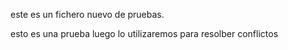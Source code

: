 este es un fichero nuevo de pruebas.


esto es una prueba luego lo utilizaremos
para resolber conflictos